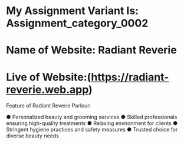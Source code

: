 # My Assignment Variant Is: Assignment_category_0002
# Name of Website: Radiant Reverie
# Live of Website:(https://radiant-reverie.web.app)


Feature of Radiant Reverie Parlour:

● Personalized beauty and grooming services
● Skilled professionals ensuring high-quality treatments
● Relaxing environment for clients
● Stringent hygiene practices and safety measures
● Trusted choice for diverse beauty needs
  

